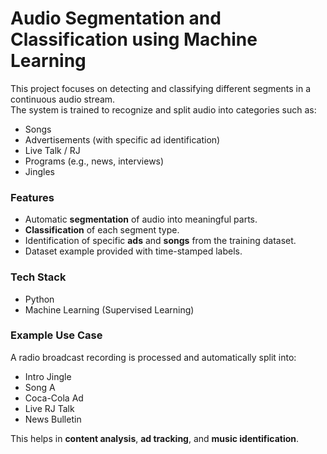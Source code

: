 # Audio Segmentation and Classification using Machine Learning

This project focuses on detecting and classifying different segments in a continuous audio stream.  
The system is trained to recognize and split audio into categories such as:

- Songs  
- Advertisements (with specific ad identification)  
- Live Talk / RJ  
- Programs (e.g., news, interviews)  
-  Jingles  

### Features
- Automatic **segmentation** of audio into meaningful parts.  
- **Classification** of each segment type.  
- Identification of specific **ads** and **songs** from the training dataset.  
- Dataset example provided with time-stamped labels.  

### Tech Stack
- Python  
- Machine Learning (Supervised Learning)

### Example Use Case
A radio broadcast recording is processed and automatically split into:
- Intro Jingle  
- Song A  
- Coca-Cola Ad  
- Live RJ Talk  
- News Bulletin  

This helps in **content analysis**, **ad tracking**, and **music identification**.
